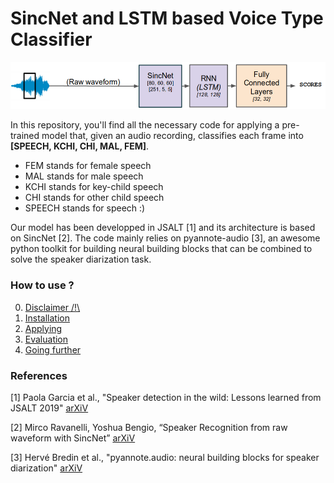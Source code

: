 # SincNet and LSTM based Voice Type Classifier

![Architecture of our model](./docs/archi_sincnet.png)

In this repository, you'll find all the necessary code for applying a pre-trained model that, given an audio recording, classifies each frame into **[SPEECH, KCHI, CHI, MAL, FEM]**.
- FEM stands for female speech
- MAL stands for male speech
- KCHI stands for key-child speech
- CHI stands for other child speech
- SPEECH stands for speech :)

Our model has been developped in JSALT [1] and its architecture is based on SincNet [2].
The code mainly relies on pyannote-audio [3], an awesome python toolkit for building neural building blocks that can be combined to solve the speaker diarization task.

### How to use ?

0) [Disclaimer /!\\](./docs/disclaimer.md)
1) [Installation](./docs/installation.md)
2) [Applying](./docs/applying.md)
3) [Evaluation](./docs/evaluation.md)
4) [Going further](./docs/evaluation.md)

### References
[1] Paola Garcia et al., "Speaker detection in the wild: Lessons learned from JSALT 2019" [arXiV](https://arxiv.org/abs/1912.00938)

[2] Mirco Ravanelli, Yoshua Bengio, “Speaker Recognition from raw waveform with SincNet” [arXiV](https://arxiv.org/abs/1808.00158)

[3] Hervé Bredin et al., "pyannote.audio: neural building blocks for speaker diarization" [arXiV](https://arxiv.org/abs/1911.01255)

